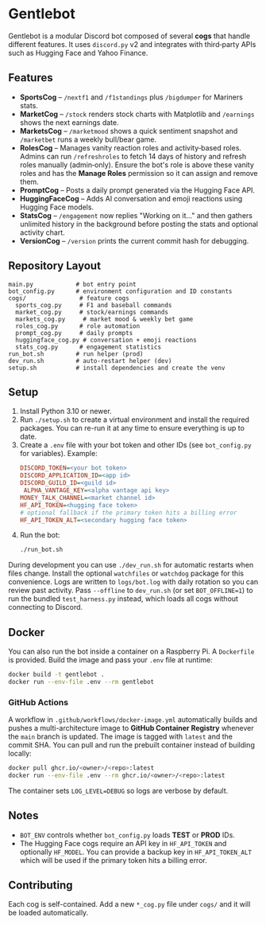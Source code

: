 # Gentlebot
Gentlebot is a modular Discord bot composed of several **cogs** that handle different features.  It uses `discord.py` v2 and integrates with third‑party APIs such as Hugging Face and Yahoo Finance.

## Features
- **SportsCog** – `/nextf1` and `/f1standings` plus `/bigdumper` for Mariners stats.
- **MarketCog** – `/stock` renders stock charts with Matplotlib and `/earnings` shows the next earnings date.
- **MarketsCog** – `/marketmood` shows a quick sentiment snapshot and `/marketbet` runs a weekly bull/bear game.
- **RolesCog** – Manages vanity reaction roles and activity‑based roles. Admins
  can run `/refreshroles` to fetch 14 days of history and refresh roles
  manually (admin‑only).
  Ensure the bot's role is above these vanity roles and has the **Manage Roles** permission so it can assign and remove them.
- **PromptCog** – Posts a daily prompt generated via the Hugging Face API.
- **HuggingFaceCog** – Adds AI conversation and emoji reactions using Hugging Face models.
- **StatsCog** – `/engagement` now replies "Working on it..." and then gathers
  unlimited history in the background before posting the stats and optional
  activity chart.
- **VersionCog** – `/version` prints the current commit hash for debugging.

## Repository Layout
```
main.py            # bot entry point
bot_config.py      # environment configuration and ID constants
cogs/               # feature cogs
  sports_cog.py     # F1 and baseball commands
  market_cog.py     # stock/earnings commands
  markets_cog.py     # market mood & weekly bet game
  roles_cog.py      # role automation
  prompt_cog.py     # daily prompts
  huggingface_cog.py # conversation + emoji reactions
  stats_cog.py      # engagement statistics
run_bot.sh         # run helper (prod)
dev_run.sh         # auto-restart helper (dev)
setup.sh           # install dependencies and create the venv
```

## Setup
1. Install Python 3.10 or newer.
2. Run `./setup.sh` to create a virtual environment and install the required packages.  You can re-run it at any time to ensure everything is up to date.
3. Create a `.env` file with your bot token and other IDs (see `bot_config.py` for variables).  Example:
   ```ini
   DISCORD_TOKEN=<your bot token>
   DISCORD_APPLICATION_ID=<app id>
   DISCORD_GUILD_ID=<guild id>
    ALPHA_VANTAGE_KEY=<alpha vantage api key>
   MONEY_TALK_CHANNEL=<market channel id>
   HF_API_TOKEN=<hugging face token>
   # optional fallback if the primary token hits a billing error
   HF_API_TOKEN_ALT=<secondary hugging face token>
   ```
4. Run the bot:
   ```bash
   ./run_bot.sh
   ```
During development you can use `./dev_run.sh` for automatic restarts when files change. Install the optional `watchfiles` or `watchdog` package for this convenience. Logs are written to `logs/bot.log` with daily rotation so you can review past activity.
Pass `--offline` to `dev_run.sh` (or set `BOT_OFFLINE=1`) to run the bundled `test_harness.py` instead, which loads all cogs without connecting to Discord.

## Docker
You can also run the bot inside a container on a Raspberry Pi. A `Dockerfile`
is provided. Build the image and pass your `.env` file at runtime:

```bash
docker build -t gentlebot .
docker run --env-file .env --rm gentlebot
```

### GitHub Actions
A workflow in `.github/workflows/docker-image.yml` automatically builds and
pushes a multi-architecture image to **GitHub Container Registry** whenever the
`main` branch is updated. The image is tagged with `latest` and the commit SHA.
You can pull and run the prebuilt container instead of building locally:

```bash
docker pull ghcr.io/<owner>/<repo>:latest
docker run --env-file .env --rm ghcr.io/<owner>/<repo>:latest
```

The container sets `LOG_LEVEL=DEBUG` so logs are verbose by default.

## Notes
- `BOT_ENV` controls whether `bot_config.py` loads **TEST** or **PROD** IDs.
 - The Hugging Face cogs require an API key in `HF_API_TOKEN` and optionally `HF_MODEL`.
   You can provide a backup key in `HF_API_TOKEN_ALT` which will be used if the
   primary token hits a billing error.

## Contributing
Each cog is self-contained. Add a new `*_cog.py` file under `cogs/` and it will be loaded automatically.
